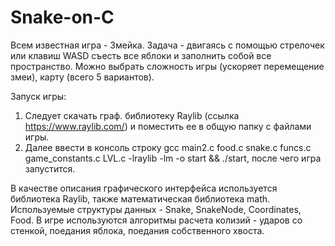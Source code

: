 # Snake-on-C
Всем известная игра - Змейка.
Задача - двигаясь с помощью стрелочек или клавиш WASD съесть все яблоки и заполнить собой все пространство.
Можно выбрать сложность игры (ускоряет перемещение змеи), карту (всего 5 вариантов).

Запуск игры:

1) Следует скачать граф. библиотеку Raylib (ссылка https://www.raylib.com/) и поместить ее в общую папку с файлами игры.
2) Далее ввести в консоль строку  gcc main2.c food.c snake.c funcs.c game_constants.c LVL.c -lraylib -lm -o start && ./start, после чего игра запустится.

В качестве описания графического интерфейса используется библиотека Raylib, также математическая библиотека math.
Используемые структуры данных - Snake, SnakeNode, Coordinates, Food.
В игре используются алгоритмы расчета колизий - ударов со стенкой, поедания яблока, поедания собственного хвоста.

